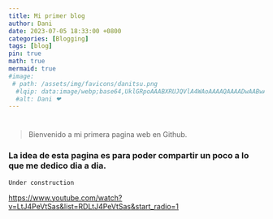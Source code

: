 ```yaml
---
title: Mi primer blog
author: Dani
date: 2023-07-05 18:33:00 +0800
categories: [Blogging]
tags: [blog]
pin: true
math: true
mermaid: true
#image:
 # path: /assets/img/favicons/danitsu.png
  #lqip: data:image/webp;base64,UklGRpoAAABXRUJQVlA4WAoAAAAQAAAADwAABwAAQUxQSDIAAAARL0AmbZurmr57yyIiqE8oiG0bejIYEQTgqiDA9vqnsUSI6H+oAERp2HZ65qP/VIAWAFZQOCBCAAAA8AEAnQEqEAAIAAVAfCWkAALp8sF8rgRgAP7o9FDvMCkMde9PK7euH5M1m6VWoDXf2FkP3BqV0ZYbO6NA/VFIAAAA
  #alt: Dani ❤
---
```


<h1 class="mt-5"></h1>

> Bienvenido a mi primera pagina web en Github.

### La idea de esta pagina es para poder compartir un poco a lo que me dedico dia a dia.

```
Under construction

```

https://www.youtube.com/watch?v=LtJ4PeVtSas&list=RDLtJ4PeVtSas&start_radio=1